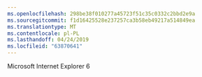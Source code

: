 ```yaml
---
ms.openlocfilehash: 298be38f010277a45723f51c35c0332c2bbd2e9a
ms.sourcegitcommit: f1d16425528e237257ca3b58eb49217a514849ea
ms.translationtype: MT
ms.contentlocale: pl-PL
ms.lasthandoff: 04/24/2019
ms.locfileid: "63870641"
---
```

Microsoft Internet Explorer 6